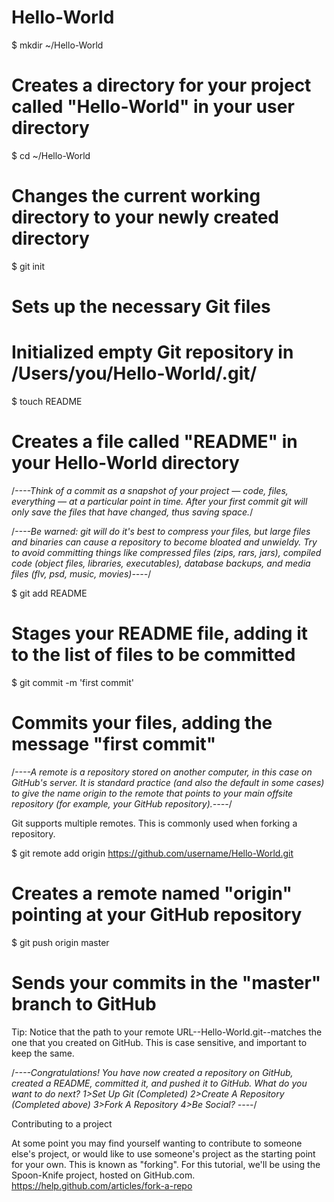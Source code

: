 Hello-World
===========

$ mkdir ~/Hello-World
# Creates a directory for your project called "Hello-World" in your user directory

$ cd ~/Hello-World
# Changes the current working directory to your newly created directory

$ git init
# Sets up the necessary Git files
# Initialized empty Git repository in /Users/you/Hello-World/.git/

$ touch README
# Creates a file called "README" in your Hello-World directory

/*----Think of a commit as a snapshot of your project — code, files, everything — at a particular point in time. After your first commit git will only save the files that have changed, thus saving space.*/

/*----Be warned: git will do it's best to compress your files, but large files and binaries can cause a repository to become bloated and unwieldy. Try to avoid committing things like compressed files (zips, rars, jars), compiled code (object files, libraries, executables), database backups, and media files (flv, psd, music, movies)----*/ 

$ git add README
# Stages your README file, adding it to the list of files to be committed

$ git commit -m 'first commit'
# Commits your files, adding the message "first commit"


/*----A remote is a repository stored on another computer, in this case on GitHub's server. It is standard practice (and also the default in some cases) to give the name origin to the remote that points to your main offsite repository (for example, your GitHub repository).----*/

Git supports multiple remotes. This is commonly used when forking a repository.

$ git remote add origin https://github.com/username/Hello-World.git
# Creates a remote named "origin" pointing at your GitHub repository

$ git push origin master
# Sends your commits in the "master" branch to GitHub

Tip: Notice that the path to your remote URL--Hello-World.git--matches the one that you created on GitHub. This is case sensitive, and important to keep the same.

/*----Congratulations! You have now created a repository on GitHub, created a README, committed it, and pushed it to GitHub. What do you want to do next? 1>Set Up Git (Completed) 2>Create A Repository (Completed above) 3>Fork A Repository 4>Be Social? ----*/

Contributing to a project

At some point you may find yourself wanting to contribute to someone else's project, or would like to use someone's project as the starting point for your own. This is known as "forking". For this tutorial, we'll be using the Spoon-Knife project, hosted on GitHub.com. https://help.github.com/articles/fork-a-repo

